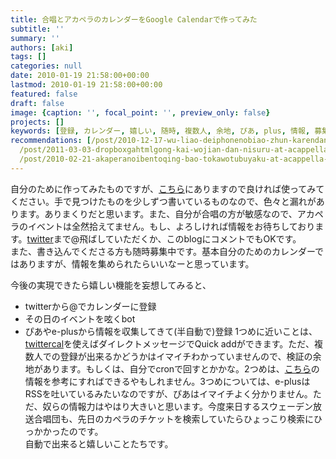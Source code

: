 ```yaml
---
title: 合唱とアカペラのカレンダーをGoogle Calendarで作ってみた
subtitle: ''
summary: ''
authors: [aki]
tags: []
categories: null
date: 2010-01-19 21:58:00+00:00
lastmod: 2010-01-19 21:58:00+00:00
featured: false
draft: false
image: {caption: '', focal_point: '', preview_only: false}
projects: []
keywords: [登録, カレンダー, 嬉しい, 随時, 複数人, 余地, ぴあ, plus, 情報, 募集中]
recommendations: [/post/2010-12-17-wu-liao-deiphonenobiao-zhun-karendaniakapera-slash-he-chang-karendawobiao-shi-surufang-fa/,
  /post/2011-03-03-dropboxgahtmlgong-kai-wojian-dan-nisuru-at-acappella-eventguan-lian-matomesaitozuo-cheng-sitemita/,
  /post/2010-02-21-akaperanoibentoqing-bao-tokawotubuyaku-at-acappella-eventnoshi-ifang/]
---
```

自分のために作ってみたものですが、[こちら](http://www.google.com/calendar/embed?src=YWNhcHBlbGxhLmV2ZW50QGdtYWlsLmNvbQ)にありますので良ければ使ってみてください。手で見つけたものを少しずつ書いているものなので、色々と漏れがあります。ありまくりだと思います。また、自分が合唱の方が敏感なので、アカペラのイベントは全然拾えてません。もし、よろしければ情報をお待ちしております。[twitter](http://twitter.com/chezou)まで@飛ばしていただくか、このblogにコメントでもOKです。  
また、書き込んでくださる方も随時募集中です。基本自分のためのカレンダーではありますが、情報を集められたらいいなーと思っています。

今後の実現できたら嬉しい機能を妄想してみると、

- twitterから@でカレンダーに登録
- その日のイベントを呟くbot
- ぴあやe-plusから情報を収集してきて(半自動で)登録
1つめに近いことは、[twittercal](http://twittercal.com/)を使えばダイレクトメッセージでQuick addができます。ただ、複数人での登録が出来るかどうかはイマイチわかっていませんので、検証の余地があります。もしくは、自分でcronで回すとかかな。2つめは、[こちら](http://blog.hachikobrass.com/2009/11/googletwitterxrea.html)の情報を参考にすればできるやもしれません。3つめについては、e-plusはRSSを吐いているみたいなのですが、ぴあはイマイチよく分かりません。ただ、奴らの情報力はやはり大きいと思います。今度来日するスウェーデン放送合唱団も、先日のカペラのチケットを検索していたらひょっこり検索にひっかかったのです。  
自動で出来ると嬉しいことたちです。
